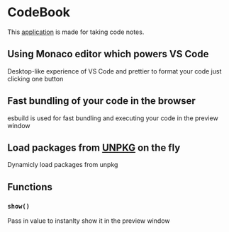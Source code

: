 # CodeBook

This [application](https://code-book-limon4ikas.netlify.app/) is made for taking code notes.

## Using Monaco editor which powers VS Code

Desktop-like experience of VS Code and prettier to format your code just clicking one button

## Fast bundling of your code in the browser

esbuild is used for fast bundling and executing your code in the preview window

## Load packages from [UNPKG](https://unpkg.com/) on the fly

Dynamicly load packages from unpkg

## Functions

### `show()`

Pass in value to instanlty show it in the preview window
